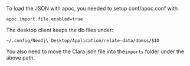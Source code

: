 To load the JSON with apoc, you needed to setup conf/apoc.conf with
```
apoc.import.file.enabled=true
```

The desktop client keeps the db files under:
```
~/.config/Neo4j\ Desktop/Application/relate-data/dbmss/$ID
```

You also need to move the Clara json file into the`imports`
folder under the above path.

